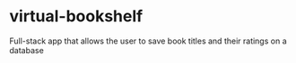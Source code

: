 # virtual-bookshelf
Full-stack app that allows the user to save book titles and their ratings on a database
